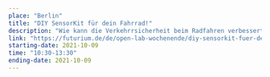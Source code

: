 ```yaml
---
place: "Berlin"
title: "DIY SensorKit für dein Fahrrad!"
description: "Wie kann die Verkehrrsicherheit beim Radfahren verbessert werden? Das soll im Rahmen eines Citizen Science Projektes überprüft werden. In diesem Bürger:innenworkshop im Futurium Berlin lernst du, wie die senseBox:Bike zusammengebaut, montiert und betrieben wird. Anschließend werden mobile Daten "on the road" gemessen, an die [openSenseMap](https://opensensemap.org/) gesendet und visualisiert. 
link: "https://futurium.de/de/open-lab-wochenende/diy-sensorkit-fuer-dein-fahrrad/diy-sensorkit-fuer-dein-fahrrad-1"
starting-date: 2021-10-09
time: "10:30-13:30"
ending-date: 2021-10-09
---
```


